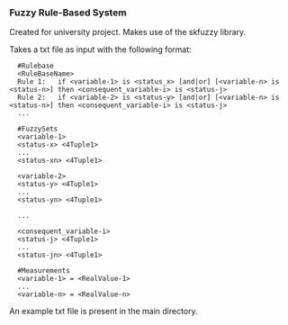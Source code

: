 ### Fuzzy Rule-Based System 
Created for university project. Makes use of the skfuzzy library.

Takes a txt file as input with the following format:
```
  #Rulebase
  <RuleBaseName>
  Rule 1:	if <variable-1> is <status_x> [and|or] [<variable-n> is <status-n>] then <consequent_variable-i> is <status-j>
  Rule 2:	if <variable-2> is <status-y> [and|or] [<variable-n> is <status-n>] then <consequent_variable-i> is <status-j>
  ...
  
  #FuzzySets
  <variable-1>
  <status-x> <4Tuple1>
  ...
  <status-xn> <4Tuple1>
  
  <variable-2>
  <status-y> <4Tuple1>
  ...
  <status-yn> <4Tuple1>
  
  ...
  
  <consequent_variable-i>
  <status-j> <4Tuple1>
  ...
  <status-jn> <4Tuple1>
  
  #Measurements
  <variable-1> = <RealValue-1>
  ...
  <variable-n> = <RealValue-n>
``` 

An example txt file is present in the main directory.
  

